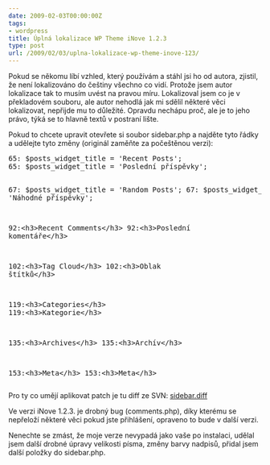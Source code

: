 ```yaml
---
date: 2009-02-03T00:00:00Z
tags:
- wordpress
title: Úplná lokalizace WP Theme iNove 1.2.3
type: post
url: /2009/02/03/uplna-lokalizace-wp-theme-inove-123/
---
```


<p>Pokud se někomu líbí vzhled, který používám a stáhl jsi ho od autora, zjistil, že není lokalizováno do češtiny všechno co vidí. Protože jsem autor lokalizace tak to musím uvést na pravou míru. Lokalizoval jsem co je v překladovém souboru, ale autor nehodlá jak mi sdělil některé věci lokalizovat, nepřijde mu to důležité. Opravdu nechápu proč, ale je to jeho právo, týká se to hlavně textů v postraní lište.</p>  <p>Pokud to chcete upravit otevřete si soubor sidebar.php a najděte tyto řádky a udělejte tyto změny (originál zaměňte za počeštěnou verzi):</p>  <pre class="php">65: $posts_widget_title = 'Recent Posts';
65: $posts_widget_title = 'Poslední příspěvky';

67: $posts_widget_title = 'Random Posts';
67: $posts_widget_title = 'Náhodné příspěvky';

92:&lt;h3&gt;Recent Comments&lt;/h3&gt;
92:&lt;h3&gt;Poslední komentáře&lt;/h3&gt;

102:&lt;h3&gt;Tag Cloud&lt;/h3&gt;
102:&lt;h3&gt;Oblak štítků&lt;/h3&gt;

119:&lt;h3&gt;Categories&lt;/h3&gt;
119:&lt;h3&gt;Kategorie&lt;/h3&gt;

135:&lt;h3&gt;Archives&lt;/h3&gt;
135:&lt;h3&gt;Archív&lt;/h3&gt;

153:&lt;h3&gt;Meta&lt;/h3&gt;
153:&lt;h3&gt;Meta&lt;/h3&gt;</pre>

<p>Pro ty co umějí aplikovat patch je tu diff ze SVN: <a href="https://blog.prskavec.net/wp-content/uploads/2009/02/sidebar.diff">sidebar.diff</a></p>

<p>Ve verzi iNove 1.2.3. je drobný bug (comments.php), díky kterému se nepřeloží některé věci pokud jste přihlášení, opraveno to bude v další verzi.</p>

<p>Nenechte se zmást, že moje verze nevypadá jako vaše po instalaci, udělal jsem další drobné úpravy velikosti písma, změny barvy nadpisů, přidal jsem další položky do sidebar.php.</p>
